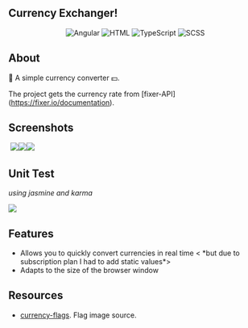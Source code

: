 ## Currency Exchanger! 

<div align="center">

![Angular](https://img.shields.io/badge/Angular-DD0031?logo=angular&logoColor=white)
![HTML](https://img.shields.io/badge/HTML5-E34F26?logo=html5&logoColor=white)
![TypeScript](https://img.shields.io/badge/TypeScript-007ACC?logo=typescript&logoColor=white)
![SCSS](https://img.shields.io/badge/Sass-CC6699?logo=sass&logoColor=white)
</div>

## About

💱 A simple currency converter 💵.

The project gets the currency rate from \[fixer-API\](https://fixer.io/documentation).

  
## Screenshots

 ![](https://33333.cdn.cke-cs.com/kSW7V9NHUXugvhoQeFaf/images/7732b34b6a906488ee1c636028f4e0811d313e4e6446bd8f.PNG)![](https://33333.cdn.cke-cs.com/kSW7V9NHUXugvhoQeFaf/images/16e3b7d1658407f07649a148c7d98303994da09fe1373609.PNG)![](https://33333.cdn.cke-cs.com/kSW7V9NHUXugvhoQeFaf/images/3217c466b3648a680ff99dc2bdbf1dd93873fb43207695be.PNG)

## Unit Test 

_using jasmine and karma_

![](https://33333.cdn.cke-cs.com/kSW7V9NHUXugvhoQeFaf/images/2304e0d02da7eb4ca1e0f9ede17df6afb64897d1b054036d.PNG)

## Features  
- Allows you to quickly convert currencies in real time < \*but due to subscription plan I had to add static values\*>  
- Adapts to the size of the browser window

## Resources  
- [currency-flags](https://www.npmjs.com/package/currency-flags). Flag image source.